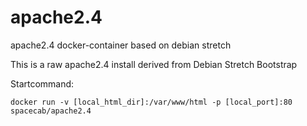 # apache2.4
apache2.4 docker-container based on debian stretch

This is a raw apache2.4 install derived from Debian Stretch Bootstrap

Startcommand:

    docker run -v [local_html_dir]:/var/www/html -p [local_port]:80 spacecab/apache2.4
